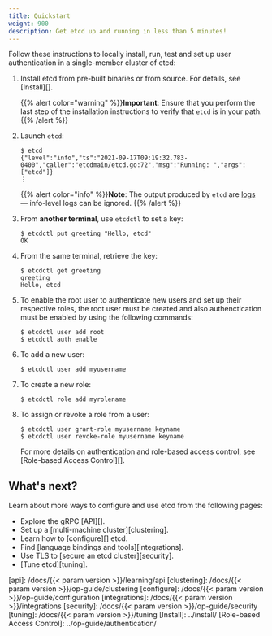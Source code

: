 ```yaml
---
title: Quickstart
weight: 900
description: Get etcd up and running in less than 5 minutes!
---
```


Follow these instructions to locally install, run, test and set up user authentication in a single-member cluster of etcd:

 1. Install etcd from pre-built binaries or from source. For details, see
    [Install][].

    {{% alert color="warning" %}}**Important**: Ensure that you perform the last
    step of the installation instructions to verify that `etcd` is in your path.
    {{% /alert %}}

 2. Launch `etcd`:

    ```
    $ etcd
    {"level":"info","ts":"2021-09-17T09:19:32.783-0400","caller":"etcdmain/etcd.go:72","msg":"Running: ","args":["etcd"]}
    ⋮
    ```

    {{% alert color="info" %}}**Note**: The output produced by `etcd` are
    [logs](../op-guide/configuration/#logging-flags) &mdash; info-level logs can
    be ignored. {{% /alert %}}

 3. From **another terminal**, use `etcdctl` to set a key:

    ```
    $ etcdctl put greeting "Hello, etcd"
    OK
    ```

 4. From the same terminal, retrieve the key:

    ```
    $ etcdctl get greeting
    greeting
    Hello, etcd
    ```
 5. To enable the root user to authenticate new users and set up their respective roles, the root user must be created and also authenctication must be enabled by using the following commands:

    ```
    $ etcdctl user add root
    $ etcdctl auth enable
    ```
 6. To add a new user:
    ```
    $ etcdctl user add myusername
    ```
 7. To create a new role:
    ```
    $ etcdctl role add myrolename
    ```
 8. To assign or revoke a role from a user:
    ```
    $ etcdctl user grant-role myusername keyname
    $ etcdctl user revoke-role myusername keyname
    ```
    For more details on authentication and role-based access control, see [Role-based Access Control][].

## What's next?

Learn about more ways to configure and use etcd from the following pages:

- Explore the gRPC [API][].
- Set up a [multi-machine cluster][clustering].
- Learn how to [configure][] etcd.
- Find [language bindings and tools][integrations].
- Use TLS to [secure an etcd cluster][security].
- [Tune etcd][tuning].

[api]: /docs/{{< param version >}}/learning/api
[clustering]: /docs/{{< param version >}}/op-guide/clustering
[configure]: /docs/{{< param version >}}/op-guide/configuration
[integrations]: /docs/{{< param version >}}/integrations
[security]: /docs/{{< param version >}}/op-guide/security
[tuning]: /docs/{{< param version >}}/tuning
[Install]: ../install/
[Role-based Access Control]: ../op-guide/authentication/
